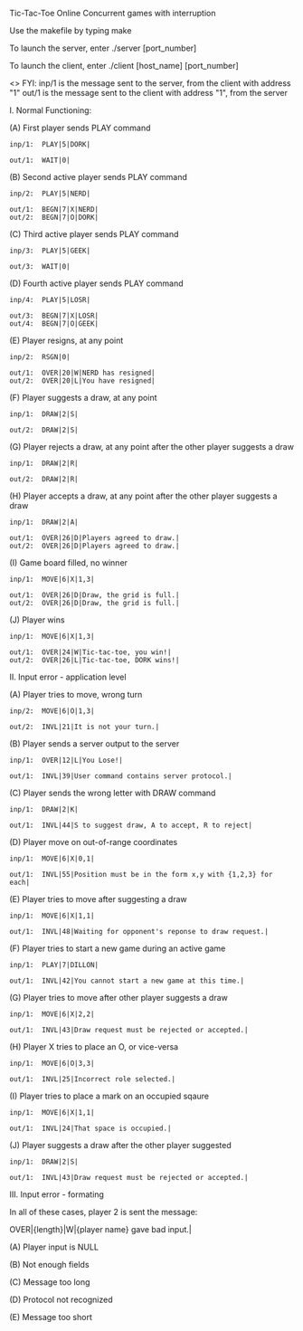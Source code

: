 Tic-Tac-Toe Online Concurrent games with interruption

Use the makefile by typing make

To launch the server, enter ./server [port_number]

To launch the client, enter ./client [host_name] [port_number]

<<Test Cases and Expected Outcomes>>
FYI: inp/1 is the message sent to the server, from the client with address "1" out/1 is the message sent to the client with address "1", from the server

I. Normal Functioning:

(A) First player sends PLAY command

    inp/1:  PLAY|5|DORK|

    out/1:  WAIT|0|

(B) Second active player sends PLAY command

    inp/2:  PLAY|5|NERD|

    out/1:  BEGN|7|X|NERD|
    out/2:  BEGN|7|O|DORK|

(C) Third active player sends PLAY command

    inp/3:  PLAY|5|GEEK|

    out/3:  WAIT|0|

(D) Fourth active player sends PLAY command

    inp/4:  PLAY|5|LOSR|

    out/3:  BEGN|7|X|LOSR|
    out/4:  BEGN|7|O|GEEK|

(E) Player resigns, at any point

    inp/2:  RSGN|0|

    out/1:  OVER|20|W|NERD has resigned|
    out/2:  OVER|20|L|You have resigned|

(F) Player suggests a draw, at any point

    inp/1:  DRAW|2|S|

    out/2:  DRAW|2|S|

(G) Player rejects a draw, at any point after the other player suggests a draw

    inp/1:  DRAW|2|R|

    out/2:  DRAW|2|R|

(H) Player accepts a draw, at any point after the other player suggests a draw

    inp/1:  DRAW|2|A|

    out/1:  OVER|26|D|Players agreed to draw.|
    out/2:  OVER|26|D|Players agreed to draw.|

(I) Game board filled, no winner

    inp/1:  MOVE|6|X|1,3|

    out/1:  OVER|26|D|Draw, the grid is full.|
    out/2:  OVER|26|D|Draw, the grid is full.|

(J) Player wins

    inp/1:  MOVE|6|X|1,3|

    out/1:  OVER|24|W|Tic-tac-toe, you win!|
    out/2:  OVER|26|L|Tic-tac-toe, DORK wins!|
II. Input error - application level

(A) Player tries to move, wrong turn

    inp/2:  MOVE|6|O|1,3|

    out/2:  INVL|21|It is not your turn.|

(B) Player sends a server output to the server

    inp/1:  OVER|12|L|You Lose!|

    out/1:  INVL|39|User command contains server protocol.|

(C) Player sends the wrong letter with DRAW command

    inp/1:  DRAW|2|K|

    out/1:  INVL|44|S to suggest draw, A to accept, R to reject|

(D) Player move on out-of-range coordinates

    inp/1:  MOVE|6|X|0,1|

    out/1:  INVL|55|Position must be in the form x,y with {1,2,3} for each|

(E) Player tries to move after suggesting a draw

    inp/1:  MOVE|6|X|1,1|

    out/1:  INVL|48|Waiting for opponent's reponse to draw request.|

(F) Player tries to start a new game during an active game

    inp/1:  PLAY|7|DILLON|

    out/1:  INVL|42|You cannot start a new game at this time.|

(G) Player tries to move after other player suggests a draw

    inp/1:  MOVE|6|X|2,2|

    out/1:  INVL|43|Draw request must be rejected or accepted.|

(H) Player X tries to place an O, or vice-versa

    inp/1:  MOVE|6|O|3,3|

    out/1:  INVL|25|Incorrect role selected.|

(I) Player tries to place a mark on an occupied sqaure

    inp/1:  MOVE|6|X|1,1|

    out/1:  INVL|24|That space is occupied.|

(J) Player suggests a draw after the other player suggested

    inp/1:  DRAW|2|S|

    out/1:  INVL|43|Draw request must be rejected or accepted.|
III. Input error - formating

In all of these cases, player 2 is sent the message:

OVER|{length}|W|{player name} gave bad input.|

(A) Player input is NULL

(B) Not enough fields

(C) Message too long

(D) Protocol not recognized

(E) Message too short
